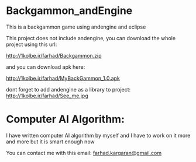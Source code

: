# Backgammon_andEngine
This is a backgammon game using andengine and eclipse

This project does not include andengine, you can download the whole project using this url:

http://1kolbe.ir/farhad/Backgammon.zip

and you can download apk here:

http://1kolbe.ir/farhad/MyBackGammon_1.0.apk

dont forget to add andengine as a library to project:
http://1kolbe.ir/farhad/See_me.jpg

# Computer AI Algorithm:
I have written computer AI algorithm by myself and I have to work on it more and more but it is smart enough now

You can contact me with this email: farhad.kargaran@gmail.com
